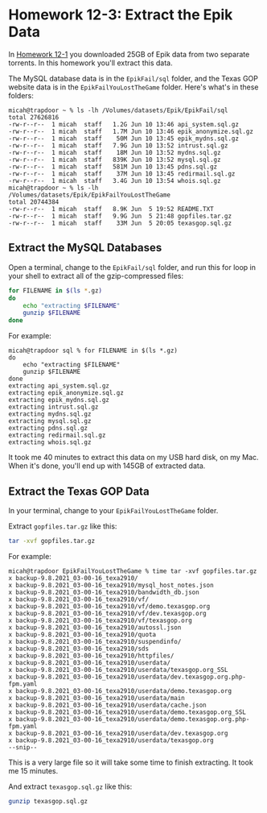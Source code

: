# Homework 12-3: Extract the Epik Data

In [Homework 12-1](./homework-12-1.md) you downloaded 25GB of Epik data from two separate torrents. In this homework you'll extract this data.

The MySQL database data is in the `EpikFail/sql` folder, and the Texas GOP website data is in the `EpikFailYouLostTheGame` folder. Here's what's in these folders:

```
micah@trapdoor ~ % ls -lh /Volumes/datasets/Epik/EpikFail/sql
total 27626816
-rw-r--r--  1 micah  staff   1.2G Jun 10 13:46 api_system.sql.gz
-rw-r--r--  1 micah  staff   1.7M Jun 10 13:46 epik_anonymize.sql.gz
-rw-r--r--  1 micah  staff    50M Jun 10 13:45 epik_mydns.sql.gz
-rw-r--r--  1 micah  staff   7.9G Jun 10 13:52 intrust.sql.gz
-rw-r--r--  1 micah  staff    18M Jun 10 13:52 mydns.sql.gz
-rw-r--r--  1 micah  staff   839K Jun 10 13:52 mysql.sql.gz
-rw-r--r--  1 micah  staff   581M Jun 10 13:45 pdns.sql.gz
-rw-r--r--  1 micah  staff    37M Jun 10 13:45 redirmail.sql.gz
-rw-r--r--  1 micah  staff   3.4G Jun 10 13:54 whois.sql.gz
micah@trapdoor ~ % ls -lh /Volumes/datasets/Epik/EpikFailYouLostTheGame 
total 20744384
-rw-r--r--  1 micah  staff   8.9K Jun  5 19:52 README.TXT
-rw-r--r--  1 micah  staff   9.9G Jun  5 21:48 gopfiles.tar.gz
-rw-r--r--  1 micah  staff    33M Jun  5 20:05 texasgop.sql.gz
````

## Extract the MySQL Databases

Open a terminal, change to the `EpikFail/sql` folder, and run this for loop in your shell to extract all of the gzip-compressed files:

```sh
for FILENAME in $(ls *.gz)
do
    echo "extracting $FILENAME"
    gunzip $FILENAME
done
```

For example:

```
micah@trapdoor sql % for FILENAME in $(ls *.gz)
do
    echo "extracting $FILENAME"
    gunzip $FILENAME
done
extracting api_system.sql.gz
extracting epik_anonymize.sql.gz
extracting epik_mydns.sql.gz
extracting intrust.sql.gz
extracting mydns.sql.gz
extracting mysql.sql.gz
extracting pdns.sql.gz
extracting redirmail.sql.gz
extracting whois.sql.gz
```

It took me 40 minutes to extract this data on my USB hard disk, on my Mac. When it's done, you'll end up with 145GB of extracted data.

## Extract the Texas GOP Data

In your terminal, change to your `EpikFailYouLostTheGame` folder.

Extract `gopfiles.tar.gz` like this:

```sh
tar -xvf gopfiles.tar.gz
```

For example:

```
micah@trapdoor EpikFailYouLostTheGame % time tar -xvf gopfiles.tar.gz
x backup-9.8.2021_03-00-16_texa2910/
x backup-9.8.2021_03-00-16_texa2910/mysql_host_notes.json
x backup-9.8.2021_03-00-16_texa2910/bandwidth_db.json
x backup-9.8.2021_03-00-16_texa2910/vf/
x backup-9.8.2021_03-00-16_texa2910/vf/demo.texasgop.org
x backup-9.8.2021_03-00-16_texa2910/vf/dev.texasgop.org
x backup-9.8.2021_03-00-16_texa2910/vf/texasgop.org
x backup-9.8.2021_03-00-16_texa2910/autossl.json
x backup-9.8.2021_03-00-16_texa2910/quota
x backup-9.8.2021_03-00-16_texa2910/suspendinfo/
x backup-9.8.2021_03-00-16_texa2910/sds
x backup-9.8.2021_03-00-16_texa2910/httpfiles/
x backup-9.8.2021_03-00-16_texa2910/userdata/
x backup-9.8.2021_03-00-16_texa2910/userdata/texasgop.org_SSL
x backup-9.8.2021_03-00-16_texa2910/userdata/dev.texasgop.org.php-fpm.yaml
x backup-9.8.2021_03-00-16_texa2910/userdata/demo.texasgop.org
x backup-9.8.2021_03-00-16_texa2910/userdata/main
x backup-9.8.2021_03-00-16_texa2910/userdata/cache.json
x backup-9.8.2021_03-00-16_texa2910/userdata/demo.texasgop.org_SSL
x backup-9.8.2021_03-00-16_texa2910/userdata/demo.texasgop.org.php-fpm.yaml
x backup-9.8.2021_03-00-16_texa2910/userdata/dev.texasgop.org
x backup-9.8.2021_03-00-16_texa2910/userdata/texasgop.org
--snip--
```

This is a very large file so it will take some time to finish extracting. It took me 15 minutes.

And extract `texasgop.sql.gz` like this:

```sh
gunzip texasgop.sql.gz
```

